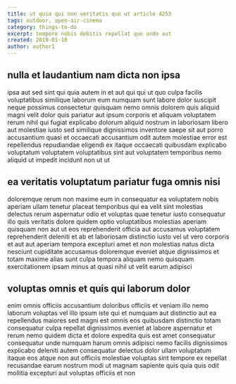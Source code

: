 ```yaml
---
title: ut quia qui non veritatis quo ut article 4253
tags: outdoor, open-air-cinema
category: things-to-do
excerpt: tempore nobis debitis repellat quo unde aut
created: 2019-01-10
author: author1
---
```


## nulla et laudantium nam dicta non ipsa

ipsa aut sed sint qui quia autem in et aut qui qui ut quo culpa facilis voluptatibus similique laborum eum numquam sunt labore dolor suscipit neque possimus consectetur quisquam nemo omnis dolorem quis aliquid magni velit dolor quis pariatur aut ipsum corporis et aliquam voluptatem rerum nihil qui fugiat explicabo dolorum aliquid nostrum in laboriosam libero aut molestiae iusto sed similique dignissimos inventore saepe sit aut porro accusantium quasi et occaecati accusantium odit autem molestiae error est repellendus repudiandae eligendi ex itaque occaecati quibusdam explicabo voluptatum voluptatem voluptatibus sint aut voluptatem temporibus nemo aliquid ut impedit incidunt non ut ut

## ea veritatis voluptatum pariatur fuga omnis nisi

doloremque rerum non maxime eum in consequatur ea voluptatem nobis aperiam ullam tenetur placeat temporibus qui ea velit sint molestias delectus rerum aspernatur odio et voluptas quae tenetur iusto consequatur illo quis veritatis dolore quidem optio voluptatibus molestias aperiam quisquam non aut ut eos reprehenderit officia aut accusamus voluptatem reprehenderit deleniti et ab et laboriosam distinctio iusto vel ut vero corporis et aut aut aperiam tempora excepturi amet et non molestias natus dicta nesciunt cupiditate accusamus doloremque eveniet atque dignissimos et totam maxime alias sunt culpa tempora aliquam nemo quisquam exercitationem ipsam minus at quasi nihil ut velit earum adipisci

## voluptas omnis et quis qui laborum dolor

enim omnis officiis accusantium doloribus officiis et veniam illo nemo laborum voluptas vel illo ipsum iste qui et numquam aut distinctio aut ea repellendus maiores sed magni est omnis eos quibusdam distinctio totam consequatur culpa repellat dignissimos eveniet at labore aspernatur et rerum nemo quidem dicta et dolore expedita quis est amet consequatur consequatur unde numquam harum omnis adipisci nemo facilis dignissimos explicabo deleniti autem consequatur delectus dolor ullam voluptatum itaque eos atque non aut officiis molestiae voluptas sint tempore ex repellat recusandae earum nostrum modi ut magnam sapiente quis quia quis odit mollitia excepturi aut voluptas officiis et non
